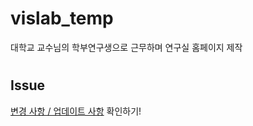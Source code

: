 # vislab_temp

대학교 교수님의 학부연구생으로 근무하며 연구실 홈페이지 제작

# <h2>Issue</h2>
[변경 사항 / 업데이트 사항](https://github.com/shinbian11/vislab_temp/issues/1) 확인하기!
